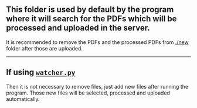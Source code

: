 This folder is used by default by the program where it will search for the PDFs which will be processed and uploaded in the server.
---

It is recommended to remove the PDFs and the processed PDFs from [./new](PDFs/new) folder after those are uploaded.


----

If using [```watcher.py```](../watcher.py) 
---
Then it is not necessary to remove files, just add new files after running the program. Those new files will be selected, processed and uploaded automatically.
